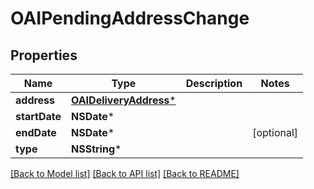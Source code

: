 # OAIPendingAddressChange

## Properties
Name | Type | Description | Notes
------------ | ------------- | ------------- | -------------
**address** | [**OAIDeliveryAddress***](OAIDeliveryAddress.md) |  | 
**startDate** | **NSDate*** |  | 
**endDate** | **NSDate*** |  | [optional] 
**type** | **NSString*** |  | 

[[Back to Model list]](../README.md#documentation-for-models) [[Back to API list]](../README.md#documentation-for-api-endpoints) [[Back to README]](../README.md)


